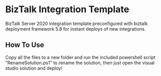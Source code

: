 # BizTalk Integration Template

BizTalk Server 2020 integration template preconfigured with biztalk deployment framework 5.8 for instant deploys of new integrations.

## How To Use

Copy all the files to a new folder and run the included powershell script "RenameSolution.ps1" to rename the solution, then just open the visual studio solution and deploy!
